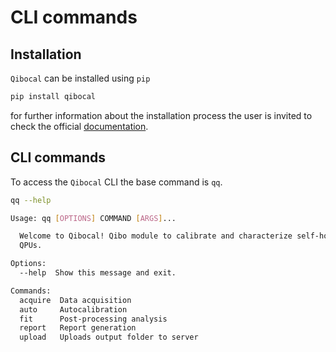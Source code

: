 # CLI commands

## Installation

`Qibocal` can be installed using `pip`

```sh
pip install qibocal
```

for further information about the installation process the user is invited to check the official [documentation](https://qibo.science/qibocal/stable/getting-started/installation.html).

## CLI commands

To access the  `Qibocal` CLI the base command is `qq`.

```sh
qq --help

Usage: qq [OPTIONS] COMMAND [ARGS]...

  Welcome to Qibocal! Qibo module to calibrate and characterize self-hosted
  QPUs.

Options:
  --help  Show this message and exit.

Commands:
  acquire  Data acquisition
  auto     Autocalibration
  fit      Post-processing analysis
  report   Report generation
  upload   Uploads output folder to server
```
